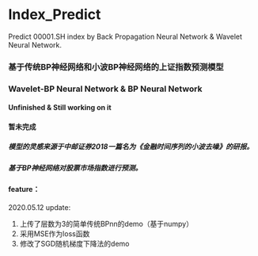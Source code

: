 # Index_Predict
Predict 00001.SH index by Back Propagation Neural Network &amp; Wavelet Neural Network.
### 基于传统BP神经网络和小波BP神经网络的上证指数预测模型
### Wavelet-BP Neural Network & BP Neural Network

#### Unfinished & Still working on it
#### 暂未完成

##### 模型的灵感来源于中邮证券2018一篇名为《金融时间序列的小波去噪》的研报。
##### 基于BP神经网络对股票市场指数进行预测。

#### feature：
2020.05.12 update:
1. 上传了层数为3的简单传统BPnn的demo（基于numpy）
2. 采用MSE作为loss函数
3. 修改了SGD随机梯度下降法的demo
